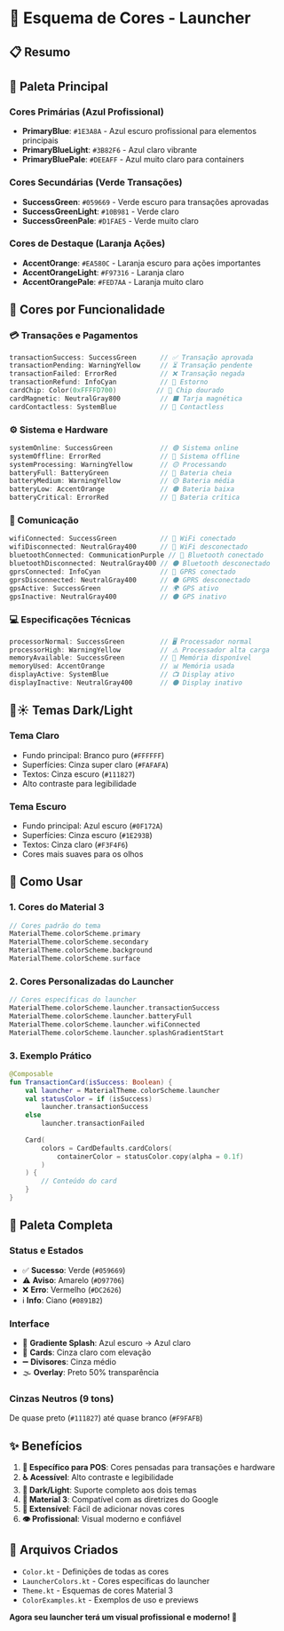 # 🎨 Esquema de Cores - Launcher

## 📋 Resumo

## 🌈 Paleta Principal

### **Cores Primárias** (Azul Profissional)

- **PrimaryBlue**: `#1E3A8A` - Azul escuro profissional para elementos principais
- **PrimaryBlueLight**: `#3B82F6` - Azul claro vibrante
- **PrimaryBluePale**: `#DEEAFF` - Azul muito claro para containers

### **Cores Secundárias** (Verde Transações)

- **SuccessGreen**: `#059669` - Verde escuro para transações aprovadas
- **SuccessGreenLight**: `#10B981` - Verde claro
- **SuccessGreenPale**: `#D1FAE5` - Verde muito claro

### **Cores de Destaque** (Laranja Ações)

- **AccentOrange**: `#EA580C` - Laranja escuro para ações importantes
- **AccentOrangeLight**: `#F97316` - Laranja claro
- **AccentOrangePale**: `#FED7AA` - Laranja muito claro

## 🎯 Cores por Funcionalidade

### **💳 Transações e Pagamentos**

```kotlin
transactionSuccess: SuccessGreen      // ✅ Transação aprovada
transactionPending: WarningYellow     // ⏳ Transação pendente  
transactionFailed: ErrorRed           // ❌ Transação negada
transactionRefund: InfoCyan           // 🔄 Estorno
cardChip: Color(0xFFFFD700)          // 💛 Chip dourado
cardMagnetic: NeutralGray800          // ⬛ Tarja magnética
cardContactless: SystemBlue           // 📱 Contactless
```

### **⚙️ Sistema e Hardware**

```kotlin
systemOnline: SuccessGreen            // 🟢 Sistema online
systemOffline: ErrorRed               // 🔴 Sistema offline
systemProcessing: WarningYellow       // 🟡 Processando
batteryFull: BatteryGreen             // 🔋 Bateria cheia
batteryMedium: WarningYellow          // 🟡 Bateria média
batteryLow: AccentOrange              // 🟠 Bateria baixa
batteryCritical: ErrorRed             // 🔴 Bateria crítica
```

### **📡 Comunicação**

```kotlin
wifiConnected: SuccessGreen           // 📶 WiFi conectado
wifiDisconnected: NeutralGray400      // 📶 WiFi desconectado
bluetoothConnected: CommunicationPurple // 🔵 Bluetooth conectado
bluetoothDisconnected: NeutralGray400 // ⚫ Bluetooth desconectado
gprsConnected: InfoCyan               // 📱 GPRS conectado
gprsDisconnected: NeutralGray400      // ⚫ GPRS desconectado
gpsActive: SuccessGreen               // 🌍 GPS ativo
gpsInactive: NeutralGray400           // ⚫ GPS inativo
```

### **💻 Especificações Técnicas**

```kotlin
processorNormal: SuccessGreen         // 🖥️ Processador normal
processorHigh: WarningYellow          // ⚠️ Processador alta carga
memoryAvailable: SuccessGreen         // 💾 Memória disponível
memoryUsed: AccentOrange              // 📊 Memória usada
displayActive: SystemBlue             // 📺 Display ativo
displayInactive: NeutralGray400       // ⚫ Display inativo
```

## 🌙☀️ Temas Dark/Light

### **Tema Claro**

- Fundo principal: Branco puro (`#FFFFFF`)
- Superfícies: Cinza super claro (`#FAFAFA`)
- Textos: Cinza escuro (`#111827`)
- Alto contraste para legibilidade

### **Tema Escuro**

- Fundo principal: Azul escuro (`#0F172A`)
- Superfícies: Cinza escuro (`#1E293B`)
- Textos: Cinza claro (`#F3F4F6`)
- Cores mais suaves para os olhos

## 📱 Como Usar

### **1. Cores do Material 3**

```kotlin
// Cores padrão do tema
MaterialTheme.colorScheme.primary
MaterialTheme.colorScheme.secondary
MaterialTheme.colorScheme.background
MaterialTheme.colorScheme.surface
```

### **2. Cores Personalizadas do Launcher**

```kotlin
// Cores específicas do launcher
MaterialTheme.colorScheme.launcher.transactionSuccess
MaterialTheme.colorScheme.launcher.batteryFull
MaterialTheme.colorScheme.launcher.wifiConnected
MaterialTheme.colorScheme.launcher.splashGradientStart
```

### **3. Exemplo Prático**

```kotlin
@Composable
fun TransactionCard(isSuccess: Boolean) {
    val launcher = MaterialTheme.colorScheme.launcher
    val statusColor = if (isSuccess) 
        launcher.transactionSuccess 
    else 
        launcher.transactionFailed
    
    Card(
        colors = CardDefaults.cardColors(
            containerColor = statusColor.copy(alpha = 0.1f)
        )
    ) {
        // Conteúdo do card
    }
}
```

## 🎨 Paleta Completa

### **Status e Estados**

- ✅ **Sucesso**: Verde (`#059669`)
- ⚠️ **Aviso**: Amarelo (`#D97706`)
- ❌ **Erro**: Vermelho (`#DC2626`)
- ℹ️ **Info**: Ciano (`#0891B2`)

### **Interface**

- 🌅 **Gradiente Splash**: Azul escuro → Azul claro
- 🎴 **Cards**: Cinza claro com elevação
- ➖ **Divisores**: Cinza médio
- 🌫️ **Overlay**: Preto 50% transparência

### **Cinzas Neutros** (9 tons)

De quase preto (`#111827`) até quase branco (`#F9FAFB`)

## ✨ Benefícios

1. **🎯 Específico para POS**: Cores pensadas para transações e hardware
2. **♿ Acessível**: Alto contraste e legibilidade
3. **🌙 Dark/Light**: Suporte completo aos dois temas
4. **📱 Material 3**: Compatível com as diretrizes do Google
5. **🔧 Extensível**: Fácil de adicionar novas cores
6. **👁️ Profissional**: Visual moderno e confiável

## 📁 Arquivos Criados

- `Color.kt` - Definições de todas as cores
- `LauncherColors.kt` - Cores específicas do launcher
- `Theme.kt` - Esquemas de cores Material 3
- `ColorExamples.kt` - Exemplos de uso e previews

**Agora seu launcher terá um visual profissional e moderno! 🚀**
